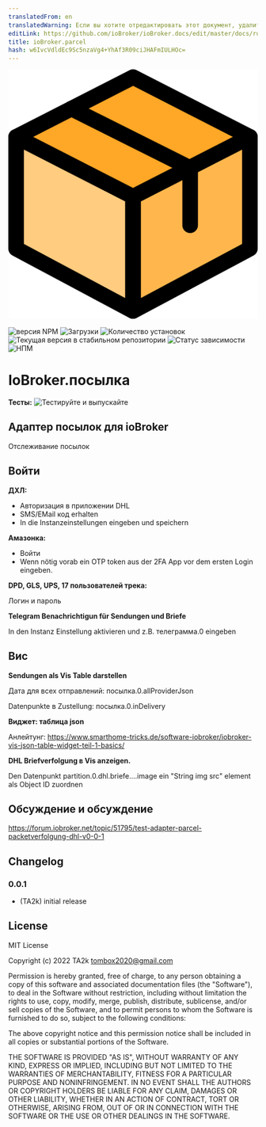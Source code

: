 ```yaml
---
translatedFrom: en
translatedWarning: Если вы хотите отредактировать этот документ, удалите поле «translationFrom», в противном случае этот документ будет снова автоматически переведен
editLink: https://github.com/ioBroker/ioBroker.docs/edit/master/docs/ru/adapterref/iobroker.parcel/README.md
title: ioBroker.parcel
hash: w6IvcVdldEc9Sc5nzaVg4+YhAf3R09ciJHAFmIULHOc=
---
```

![Логотип](../../../en/adapterref/iobroker.parcel/admin/parcel.png)

![версия NPM](https://img.shields.io/npm/v/iobroker.parcel.svg)
![Загрузки](https://img.shields.io/npm/dm/iobroker.parcel.svg)
![Количество установок](https://iobroker.live/badges/parcel-installed.svg)
![Текущая версия в стабильном репозитории](https://iobroker.live/badges/parcel-stable.svg)
![Статус зависимости](https://img.shields.io/david/TA2k/iobroker.parcel.svg)
![НПМ](https://nodei.co/npm/iobroker.parcel.png?downloads=true)

# IoBroker.посылка
**Тесты:** ![Тестируйте и выпускайте](https://github.com/TA2k/ioBroker.parcel/workflows/Test%20and%20Release/badge.svg)

## Адаптер посылок для ioBroker
Отслеживание посылок

## Войти
**ДХЛ:**

* Авторизация в приложении DHL
* SMS/EMail код erhalten
* In die Instanzeinstellungen eingeben und speichern

**Амазонка:**

* Войти
* Wenn nötig vorab ein OTP token aus der 2FA App vor dem ersten Login eingeben.

**DPD, GLS, UPS, 17 пользователей трека:**

Логин и пароль

**Telegram Benachrichtigun für Sendungen und Briefe**

In den Instanz Einstellung aktivieren und z.B. телеграмма.0 eingeben

## Вис ##
**Sendungen als Vis Table darstellen**

Дата для всех отправлений: посылка.0.allProviderJson

Datenpunkte в Zustellung: посылка.0.inDelivery

**Виджет: таблица json**

Анлейтунг: https://www.smarthome-tricks.de/software-iobroker/iobroker-vis-json-table-widget-teil-1-basics/

**DHL Briefverfolgung в Vis anzeigen.**

Den Datenpunkt partition.0.dhl.briefe....image ein "String img src" element als Object ID zuordnen

## Обсуждение и обсуждение
<https://forum.iobroker.net/topic/51795/test-adapter-parcel-packetverfolgung-dhl-v0-0-1>

## Changelog

### 0.0.1

* (TA2k) initial release

## License

MIT License

Copyright (c) 2022 TA2k <tombox2020@gmail.com>

Permission is hereby granted, free of charge, to any person obtaining a copy
of this software and associated documentation files (the "Software"), to deal
in the Software without restriction, including without limitation the rights
to use, copy, modify, merge, publish, distribute, sublicense, and/or sell
copies of the Software, and to permit persons to whom the Software is
furnished to do so, subject to the following conditions:

The above copyright notice and this permission notice shall be included in all
copies or substantial portions of the Software.

THE SOFTWARE IS PROVIDED "AS IS", WITHOUT WARRANTY OF ANY KIND, EXPRESS OR
IMPLIED, INCLUDING BUT NOT LIMITED TO THE WARRANTIES OF MERCHANTABILITY,
FITNESS FOR A PARTICULAR PURPOSE AND NONINFRINGEMENT. IN NO EVENT SHALL THE
AUTHORS OR COPYRIGHT HOLDERS BE LIABLE FOR ANY CLAIM, DAMAGES OR OTHER
LIABILITY, WHETHER IN AN ACTION OF CONTRACT, TORT OR OTHERWISE, ARISING FROM,
OUT OF OR IN CONNECTION WITH THE SOFTWARE OR THE USE OR OTHER DEALINGS IN THE
SOFTWARE.